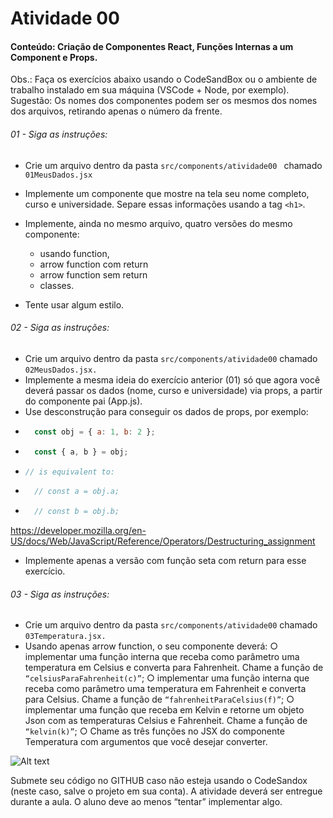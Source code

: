 # Atividade 00

#### Conteúdo: Criação de Componentes React, Funções Internas a um Component e Props.
Obs.: Faça os exercícios abaixo usando o CodeSandBox ou o ambiente de trabalho
instalado em sua máquina (VSCode + Node, por exemplo).
Sugestão: Os nomes dos componentes podem ser os mesmos dos nomes dos
arquivos, retirando apenas o número da frente.

###### 01 - Siga as instruções:
- Crie um arquivo dentro da pasta ```src/components/atividade00 ``` chamado
```01MeusDados.jsx```
- Implemente um componente que mostre na tela seu nome completo, curso e
universidade. Separe essas informações usando a tag ```<h1>```.

- Implemente, ainda no mesmo arquivo, quatro versões do mesmo
componente: 
    - usando function, 
    - arrow function com return
    - arrow function sem return
    -  classes.
- Tente usar algum estilo.

###### 02 - Siga as instruções:
- Crie um arquivo dentro da pasta ```src/components/atividade00``` chamado
```02MeusDados.jsx.```
- Implemente a mesma ideia do exercício anterior (01) só que agora você
deverá passar os dados (nome, curso e universidade) via props, a partir do
componente pai (App.js).
- Use desconstrução para conseguir os dados de props, por exemplo:
- ```javascript
    const obj = { a: 1, b: 2 };
    ```
- ```javascript
    const { a, b } = obj;
    ```
- ```javascript
  // is equivalent to:
  ```
- ```javascript
    // const a = obj.a;
  ```
- ```javascript
    // const b = obj.b;
  ```
https://developer.mozilla.org/en-US/docs/Web/JavaScript/Reference/Operators/Destructuring_assignment
- Implemente apenas a versão com função seta com return para esse
exercício.
###### 03 - Siga as instruções:
- Crie um arquivo dentro da pasta ```src/components/atividade00``` chamado
```03Temperatura.jsx.```
- Usando apenas arrow function, o seu componente deverá:
○ implementar uma função interna que receba como parâmetro uma
temperatura em Celsius e converta para Fahrenheit. Chame a função
de ```“celsiusParaFahrenheit(c)”```;
○ implementar uma função interna que receba como parâmetro uma
temperatura em Fahrenheit e converta para Celsius. Chame a função
de ```“fahrenheitParaCelsius(f)”```;
○ implementar uma função que receba em Kelvin e retorne um objeto
Json com as temperaturas Celsius e Fahrenheit. Chame a função de
```“kelvin(k)”```;
○ Chame as três funções no JSX do componente Temperatura com
argumentos que você desejar converter.

![Alt text](/atividades/imagensAtividades/wheaterCalculus.png)

Submete seu código no GITHUB caso não esteja usando o CodeSandox (neste
caso, salve o projeto em sua conta).
A atividade deverá ser entregue durante a aula. O aluno deve ao menos “tentar”
implementar algo.